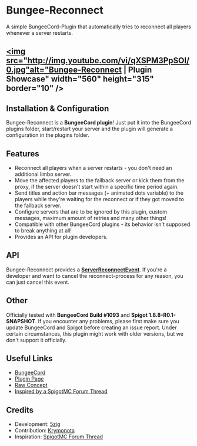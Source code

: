# Bungee-Reconnect
A simple BungeeCord-Plugin that automatically tries to reconnect all players whenever a server restarts.

<a href="http://www.youtube.com/watch?feature=player_embedded&v=qXSPM3PpSOI" target="_blank"><img src="http://img.youtube.com/vi/qXSPM3PpSOI/0.jpg"alt="Bungee-Reconnect | Plugin Showcase" width="560" height="315" border="10" /></a>
------


Installation & Configuration
------
Bungee-Reconnect is a **BungeeCord plugin**! Just put it into the BungeeCord plugins folder, start/restart your server and the plugin will generate a configuration in the plugins folder.


Features
------
- Reconnect all players when a server restarts - you don't need an additional limbo server.
- Move the affected players to the fallback server or kick them from the proxy, if the server doesn't start within a specific time period again.
- Send titles and action bar messages (+ animated dots variable) to the players while they're waiting for the reconnect or if they got moved to the fallback server.
- Configure servers that are to be ignored by this plugin, custom messages, maximum amount of retries and many other things!
- Compatible with other BungeeCord plugins - its behavior isn't supposed to break anything at all!
- Provides an API for plugin developers.


API
------
Bungee-Reconnect provides a [**ServerReconnectEvent**](src/eu/the5zig/reconnect/api/ServerReconnectEvent.java).
If you're a developer and want to cancel the reconnect-process for any reason, you can just cancel this event.


Other
------
Officially tested with **BungeeCord Build #1093** and **Spigot 1.8.8-R0.1-SNAPSHOT**.
If you encounter any problems, please first make sure you update BungeeCord and Spigot before creating an issue report.
Under certain circumstances, this plugin might work with older versions, but we don't support it officially.



Useful Links
------
- [BungeeCord](https://www.spigotmc.org/wiki/bungeecord/)
- [Plugin Page](https://www.spigotmc.org/resources/bungee-reconnect.16429/)
- [Raw Concept](https://www.spigotmc.org/threads/how-to-create-a-fake-keep-alive-server.111825/#post-1203686)
- [Inspired by a SpigotMC Forum Thread](https://www.spigotmc.org/threads/restart-plugin-built-into-spigot-pls-help-4-diamond.111789/)


Credits
------
- Development: [5zig](https://github.com/5zig)
- Contribution: [Krymonota](https://github.com/Krymonota)
- Inspiration: [SpigotMC Forum Thread](https://www.spigotmc.org/threads/restart-plugin-built-into-spigot-pls-help-4-diamond.111789/)
